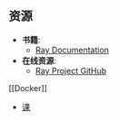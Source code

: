 ## 资源
- **书籍**:
	- [Ray Documentation](https://docs.ray.io/en/latest/)
- **在线资源**:
	- [Ray Project GitHub](https://github.com/ray-project/ray)

[[Docker]]
- [课](https://kodekloud.com/courses/docker-for-the-absolute-beginner/)